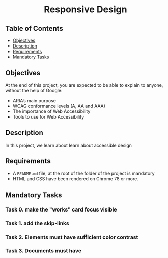 # <p align="center">Responsive Design</p>

## Table of Contents

- [Objectives](#objectives)
- [Description](#Descritpion)
- [Requirements](#requirements)
- [Mandatory Tasks](#Mandatory-Tasks)

## Objectives

At the end of this project, you are expected to be able to explain to anyone, without the help of Google:

- ARIA’s main purpose
- WCAG conformance levels (A, AA and AAA)
- The importance of Web Accessibility
- Tools to use for Web Accessibility


## Description

In this project, we learn about learn about accessible design

## Requirements
 
- A `README.md` file, at the root of the folder of the project is mandatory
- HTML and CSS have been rendered on Chrome 78 or more.


## Mandatory Tasks


### Task 0. make the "works" card focus visible
### Task 1. add the skip-links
### Task 2. Elements must have sufficient color contrast
### Task 3. Documents must have <title> element to aid in navigation
### Task 4. <html> element must have a lang attribute
### Task 5. Images must have alternate text
### Task 6. Form elements must have labels
### Task 7. Links must have discernible text
### Task 8. Zooming and scaling must not be disabled
### Task 9. Heading levels should only increase by one and all page content must be contained by landmarks
### Task 10. Document must have one main landmark
### Task 11. More than 2 elements become list

## Author

Julie Dedieu <julie.dedieu1@gmail.com>
